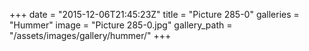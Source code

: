 +++
date = "2015-12-06T21:45:23Z"
title = "Picture 285-0"
galleries = "Hummer"
image = "Picture 285-0.jpg"
gallery_path = "/assets/images/gallery/hummer/"
+++
